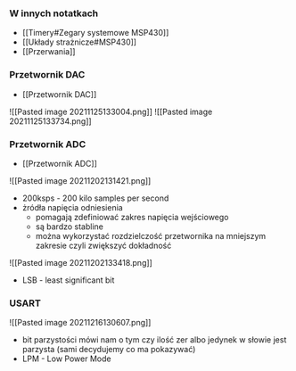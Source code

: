 ### W innych notatkach
- [[Timery#Zegary systemowe MSP430]]
- [[Układy strażnicze#MSP430]]
- [[Przerwania]]

### Przetwornik DAC
- [[Przetwornik DAC]]

![[Pasted image 20211125133004.png]]
![[Pasted image 20211125133734.png]]

### Przetwornik ADC
- [[Przetwornik ADC]]

![[Pasted image 20211202131421.png]]

- 200ksps - 200 kilo samples per second
- żródła napięcia odniesienia
	- pomagają zdefiniować zakres napięcia wejściowego
	- są bardzo stabline
	- można wykorzystać rozdzielczość przetwornika na mniejszym zakresie czyli zwiększyć dokładność

![[Pasted image 20211202133418.png]]

- LSB - least significant bit

### USART
![[Pasted image 20211216130607.png]]

- bit parzystości mówi nam o tym czy ilość zer albo jedynek w słowie jest parzysta (sami decydujemy co ma pokazywać)
- LPM - Low Power Mode